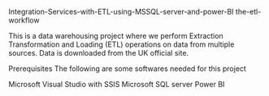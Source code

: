 Integration-Services-with-ETL-using-MSSQL-server-and-power-BI
the-etl-workflow

This is a data warehousing project where we perform Extraction Transformation and Loading (ETL) operations on data from multiple sources. Data is downloaded from the UK official site.

Prerequisites
The following are some softwares needed for this project

Microsoft Visual Studio with SSIS
Microsoft SQL server
Power BI
